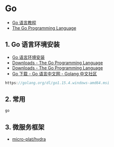 # Go

- [Go 语言教程](http://www.runoob.com/go/go-tutorial.html)
- [The Go Programming Language](https://golang.org/)

## 1. Go 语言环境安装

- [Go 语言环境安装](http://www.runoob.com/go/go-environment.html)
- [Downloads - The Go Programming Language](https://golang.org/dl/)
- [Downloads - The Go Programming Language](https://golang.google.cn/dl/)
- [Go 下载 - Go 语言中文网 - Golang 中文社区](https://studygolang.com/dl)

```c#
https://golang.org/dl/go1.15.4.windows-amd64.msi
```

## 2. 常用

```c#
go
```

## 3. 微服务框架

- [micro-plat/hydra](https://github.com/micro-plat/hydra)

```c#

```
